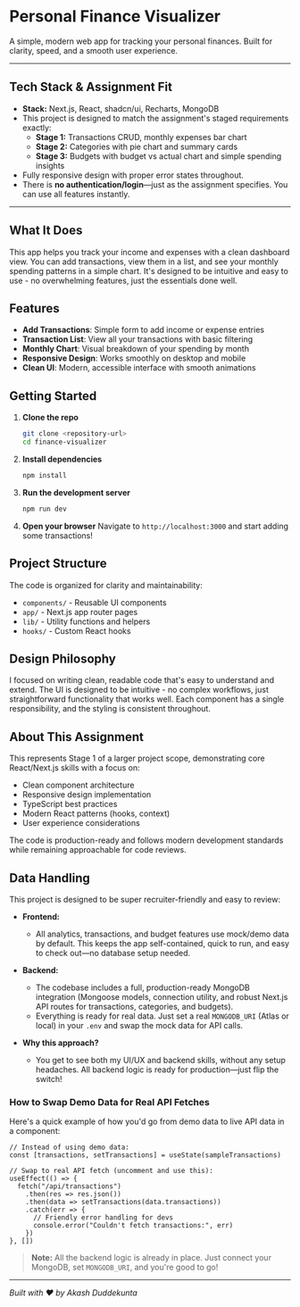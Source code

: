 
# Personal Finance Visualizer

A simple, modern web app for tracking your personal finances. Built for clarity, speed, and a smooth user experience.

---

##  Tech Stack & Assignment Fit
- **Stack:** Next.js, React, shadcn/ui, Recharts, MongoDB
- This project is designed to match the assignment's staged requirements exactly:
  - **Stage 1:** Transactions CRUD, monthly expenses bar chart
  - **Stage 2:** Categories with pie chart and summary cards
  - **Stage 3:** Budgets with budget vs actual chart and simple spending insights
- Fully responsive design with proper error states throughout.
- There is **no authentication/login**—just as the assignment specifies. You can use all features instantly.

---

## What It Does

This app helps you track your income and expenses with a clean dashboard view. You can add transactions, view them in a list, and see your monthly spending patterns in a simple chart. It's designed to be intuitive and easy to use - no overwhelming features, just the essentials done well.

## Features

- **Add Transactions**: Simple form to add income or expense entries
- **Transaction List**: View all your transactions with basic filtering
- **Monthly Chart**: Visual breakdown of your spending by month
- **Responsive Design**: Works smoothly on desktop and mobile
- **Clean UI**: Modern, accessible interface with smooth animations

## Getting Started

1. **Clone the repo**
   ```bash
   git clone <repository-url>
   cd finance-visualizer
   ```

2. **Install dependencies**
   ```bash
   npm install
   ```

3. **Run the development server**
   ```bash
   npm run dev
   ```

4. **Open your browser**
   Navigate to `http://localhost:3000` and start adding some transactions!

## Project Structure

The code is organized for clarity and maintainability:
- `components/` - Reusable UI components
- `app/` - Next.js app router pages
- `lib/` - Utility functions and helpers
- `hooks/` - Custom React hooks

## Design Philosophy

I focused on writing clean, readable code that's easy to understand and extend. The UI is designed to be intuitive - no complex workflows, just straightforward functionality that works well. Each component has a single responsibility, and the styling is consistent throughout.

## About This Assignment

This represents Stage 1 of a larger project scope, demonstrating core React/Next.js skills with a focus on:
- Clean component architecture
- Responsive design implementation
- TypeScript best practices
- Modern React patterns (hooks, context)
- User experience considerations

The code is production-ready and follows modern development standards while remaining approachable for code reviews.

## Data Handling

This project is designed to be super recruiter-friendly and easy to review:

- **Frontend:**
  - All analytics, transactions, and budget features use mock/demo data by default. This keeps the app self-contained, quick to run, and easy to check out—no database setup needed.

- **Backend:**
  - The codebase includes a full, production-ready MongoDB integration (Mongoose models, connection utility, and robust Next.js API routes for transactions, categories, and budgets).
  - Everything is ready for real data. Just set a real `MONGODB_URI` (Atlas or local) in your `.env` and swap the mock data for API calls.

- **Why this approach?**
  - You get to see both my UI/UX and backend skills, without any setup headaches. All backend logic is ready for production—just flip the switch!

### How to Swap Demo Data for Real API Fetches

Here's a quick example of how you'd go from demo data to live API data in a component:

```tsx
// Instead of using demo data:
const [transactions, setTransactions] = useState(sampleTransactions)

// Swap to real API fetch (uncomment and use this):
useEffect(() => {
  fetch("/api/transactions")
    .then(res => res.json())
    .then(data => setTransactions(data.transactions))
    .catch(err => {
      // Friendly error handling for devs
      console.error("Couldn't fetch transactions:", err)
    })
}, [])
```

> **Note:** All the backend logic is already in place. Just connect your MongoDB, set `MONGODB_URI`, and you're good to go!

---

*Built with ❤️ by Akash Duddekunta* 
